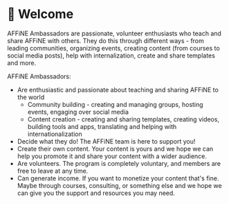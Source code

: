 # 🎉 Welcome

AFFiNE Ambassadors are passionate, volunteer enthusiasts who teach and share AFFiNE with others. They do this through different ways - from leading communities, organizing events, creating content (from courses to social media posts), help with internalization, create and share templates and more.

AFFiNE Ambassadors:

* Are enthusiastic and passionate about teaching and sharing AFFiNE to the world
  * Community building - creating and managing groups, hosting events, engaging over social media
  * Content creation - creating and sharing templates, creating videos, building tools and apps, translating and helping with internationalization
* Decide what they do! The AFFiNE team is here to support you!
* Create their own content. Your content is yours and we hope we can help you promote it and share your content with a wider audience.
* Are volunteers. The program is completely voluntary, and members are free to leave at any time.
* Can generate income. If you want to monetize your content that's fine. Maybe through courses, consulting, or something else and we hope we can give you the support and resources you may need.
